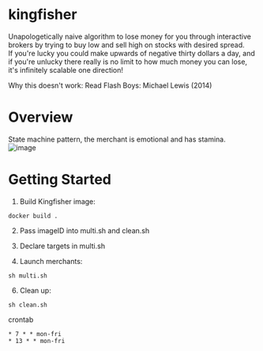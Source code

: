 # kingfisher
Unapologetically naive algorithm to lose money for you through interactive brokers by trying to buy low and sell high on stocks with desired spread.  
If you're lucky you could make upwards of negative thirty dollars a day, and if you're unlucky there really is no limit to how much money you can lose, it's infinitely scalable one direction!  

  
Why this doesn't work: Read Flash Boys: Michael Lewis (2014)
# Overview  
State machine pattern, the merchant is emotional and has stamina.  
![image](https://user-images.githubusercontent.com/17228005/128608847-ce55c1ab-9162-40f0-9bab-43fe320fab13.png)


# Getting Started  
1. Build Kingfisher image:  
```
docker build .
```
  
2. Pass imageID into multi.sh and clean.sh  
3. Declare targets in multi.sh   

5. Launch merchants:  
```
sh multi.sh
```
  
6. Clean up:  
```
sh clean.sh
```
crontab
```
* 7 * * mon-fri
* 13 * * mon-fri
```

